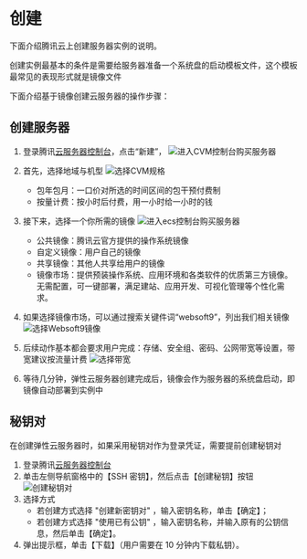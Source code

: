 # 创建

下面介绍腾讯云上创建服务器实例的说明。

创建实例最基本的条件是需要给服务器准备一个系统盘的启动模板文件，这个模板最常见的表现形式就是镜像文件

下面介绍基于镜像创建云服务器的操作步骤：

## 创建服务器

1. 登录腾讯[云服务器控制台](https://console.cloud.tencent.com/cvm)，点击“新建”，
   ![进入CVM控制台购买服务器](https://libs.websoft9.com/Websoft9/DocsPicture/zh/qcloud/qcloud-buyecs-websoft9.png)

2. 首先，选择地域与机型
   ![选择CVM规格](https://libs.websoft9.com/Websoft9/DocsPicture/zh/qcloud/qcloud-guige-websoft9.png)
   - 包年包月：一口价对所选的时间区间的包干预付费制
   - 按量计费：按小时后付费，用一小时给一小时的钱

3. 接下来，选择一个你所需的镜像
   ![进入ecs控制台购买服务器](https://libs.websoft9.com/Websoft9/DocsPicture/zh/qcloud/qcloud-selectmkimage-websoft9.png)

   - 公共镜像：腾讯云官方提供的操作系统镜像
   - 自定义镜像：用户自己的镜像
   - 共享镜像：其他人共享给用户的镜像
   - 镜像市场：提供预装操作系统、应用环境和各类软件的优质第三方镜像。无需配置，可一键部署，满足建站、应用开发、可视化管理等个性化需求。

4. 如果选择镜像市场，可以通过搜索关键件词“websoft9”，列出我们相关镜像
   ![选择Websoft9镜像](https://libs.websoft9.com/Websoft9/DocsPicture/zh/qcloud/qcloud-selectimage-websoft9.png)

5. 后续动作基本都会要求用户完成：存储、安全组、密码、公网带宽等设置，带宽建议按流量计费
![选择带宽](https://libs.websoft9.com/Websoft9/DocsPicture/zh/qcloud/qcloud-netwithpayasgo-websoft9.png)
6. 等待几分钟，弹性云服务器创建完成后，镜像会作为服务器的系统盘启动，即镜像自动部署到实例中

## 秘钥对

在创建弹性云服务器时，如果采用秘钥对作为登录凭证，需要提前创建秘钥对

1. 登录腾讯[云服务器控制台](https://console.cloud.tencent.com/cvm)
2. 单击左侧导航窗格中的【SSH 密钥】，然后点击【创建秘钥】按钮
   ![创建秘钥对](https://libs.websoft9.com/Websoft9/DocsPicture/zh/qcloud/qcloud-createkeys-websoft9.png)
3. 选择方式
   * 若创建方式选择 "创建新密钥对" ，输入密钥名称，单击【确定】；
   * 若创建方式选择 "使用已有公钥" ，输入密钥名称，并输入原有的公钥信息，然后单击【确定】。
3. 弹出提示框，单击【下载】（用户需要在 10 分钟内下载私钥）。